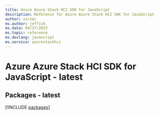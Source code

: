 ```yaml
---
title: Azure Azure Stack HCI SDK for JavaScript
description: Reference for Azure Azure Stack HCI SDK for JavaScript
author: xirzec
ms.author: jeffish
ms.data: 04/17/2023
ms.topic: reference
ms.devlang: javascript
ms.service: azurestackhci
---
```

# Azure Azure Stack HCI SDK for JavaScript - latest
## Packages - latest
[!INCLUDE [packages](azure-stack-hci-index.md)]